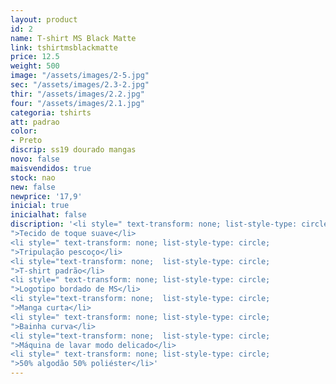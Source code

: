 ```yaml
---
layout: product
id: 2
name: T-shirt MS Black Matte
link: tshirtmsblackmatte
price: 12.5
weight: 500
image: "/assets/images/2-5.jpg"
sec: "/assets/images/2.3-2.jpg"
thir: "/assets/images/2.2.jpg"
four: "/assets/images/2.1.jpg"
categoria: tshirts
att: padrao
color:
- Preto
discrip: ss19 dourado mangas
novo: false
maisvendidos: true
stock: nao
new: false
newprice: '17,9'
inicial: true
inicialhat: false
discription: '<li style=" text-transform: none; list-style-type: circle;
">Tecido de toque suave</li>
<li style=" text-transform: none; list-style-type: circle;
">Tripulação pescoço</li>
<li style="text-transform: none;  list-style-type: circle;
">T-shirt padrão</li>
<li style=" text-transform: none; list-style-type: circle;
">Logotipo bordado de MS</li>
<li style="text-transform: none;  list-style-type: circle;
">Manga curta</li>
<li style=" text-transform: none; list-style-type: circle;
">Bainha curva</li>
<li style="text-transform: none;  list-style-type: circle;
">Máquina de lavar modo delicado</li>
<li style=" text-transform: none; list-style-type: circle;
">50% algodão 50% poliéster</li>'
---
```

